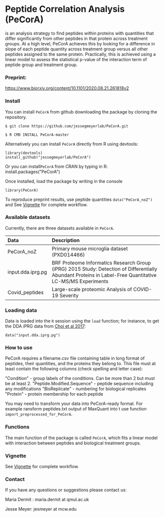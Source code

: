 # Peptide Correlation Analysis (PeCorA)
is an analysis strategy to find peptides within proteins with quantities that differ significantly from other peptides in that protein across treatment groups. At a high level, PeCorA achieves this by looking for a difference in slope of each peptide quantity across treatment group versus all other peptides assigned to the same protein. Practically, this is achieved using a linear model to assess the statistical p-value of the interaction term of peptide group and treatment group. 

### Preprint:
https://www.biorxiv.org/content/10.1101/2020.08.21.261818v2

### Install
You can install `PeCorA` from github downloading the package by cloning the repository.

`$ git clone https://github.com/jessegmeyerlab/PeCorA.git`

`$ R CMD INSTALL PeCorA-master`

Alternatively you can install `PeCorA` directly from R using devtools:

```{r}
library(devtools)
install_github("jessegmeyerlab/PeCorA")
```

Or you can install`PeCorA` from CRAN by typing in R: install.packages("PeCorA")

Once installed, load the package by writing in the console


```{r}
library(PeCorA)
```
To reproduce preprint results, use peptide quantities `data("PeCorA_noZ")` and 
See [Vignette](https://github.com/demar01/PeCorA-1/blob/master/vignettes/PeCorA_vignette.pdf) for complete workflow.

### Available datasets

Currently, there are three datasets available in `PeCorA`.

Data                    |Description                                                                                                          |
|:-----------------------|:--------------------------------------------------------------------------------------------------------------------|
|PeCorA_noZ   |Primary mouse microglia dataset (PXD014466)|
|input.dda.iprg.pg  |BRF Proteome Informatics Research Group (iPRG) 2015 Study: Detection of Differentially Abundant Proteins in Label-Free Quantitative LC-MS/MS Experiments |
|Covid_peptides  |Large-scale proteomic Analysis of COVID-19 Severity|

### Loading data

Data is loaded into the `R` session using the `load` function; for
instance, to get the DDA iPRG data from
[Choi et al 2017](https://pubmed.ncbi.nlm.nih.gov/27990823/):

```{r}
data("input.dda.iprg.pg")
```
### How to use
PeCorA requires a filename.csv file containing table in long format of peptides, their quantities, and the proteins they belong to. This file must at least contain the following columns (check spelling and letter case):

"Condition" - group labels of the conditions. Can be more than 2 but must be at least 2.
"Peptide.Modified.Sequence" - peptide sequence including any modifications
"BioReplicate" - numbering for biological replicates
"Protein" - protein membership for each peptide

You may need to transform your data into PeCorA-ready format. For example ransform peptides.txt output of MaxQuant into t use function `import_preprocessed_for_PeCorA`.

### Functions
The main function of the package is called `PeCorA`, which fits a linear model with interaction between peptides and biological treatment groups.

### Vignette 
See [Vignette](https://github.com/demar01/PeCorA-1/blob/master/vignettes/PeCorA_vignette.pdf) for complete workflow.

### Contact
If you have any questions or suggestions please contact us:

Maria Dermit : maria.dermit at qmul.ac.uk 

Jesse Meyer: jesmeyer at mcw.edu

